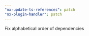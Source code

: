 ```yaml
---
"nx-update-ts-references": patch
"nx-plugin-handler": patch
---
```


Fix alphabetical order of dependencies
